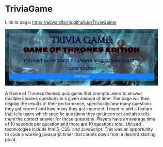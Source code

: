 # TriviaGame
Link to page: https://edwardfarris.github.io/TriviaGame/

![TriviaGame](assets/images/screenshot.png)

A Game of Thrones themed quiz game that prompts users to answer multiple choices questions in a given amount of time. The page will then display the results of their performance, specifically how many questions they got correct and how many they got incorrect. I hope to add a feature that tells users which specific questions they got incorrect and also tells them the correct answer for those questions. Players have an average time of 10 seconds per question and there are 10 questions total. Utilized technologies include html5, CSS, and JavaScript. This was an opportunity to code a working javascript timer that counts down from a desired starting point.
